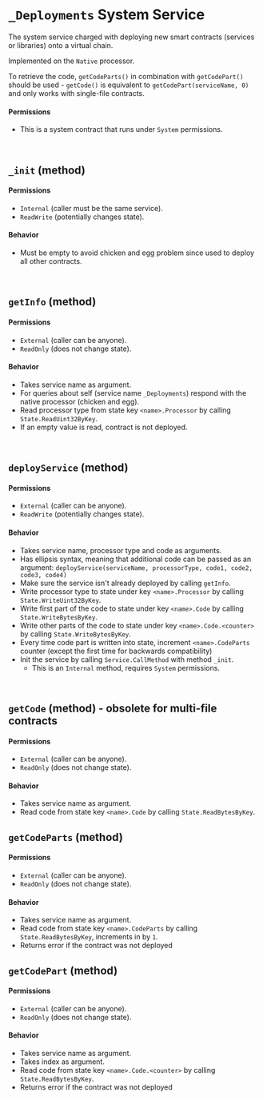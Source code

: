 # `_Deployments` System Service

The system service charged with deploying new smart contracts (services or libraries) onto a virtual chain.

Implemented on the `Native` processor.

To retrieve the code, `getCodeParts()` in combination with `getCodePart()` should be used - `getCode()` is equivalent to `getCodePart(serviceName, 0)` and only works with single-file contracts.

#### Permissions
* This is a system contract that runs under `System` permissions.

&nbsp;
## `_init` (method)

#### Permissions
* `Internal` (caller must be the same service).
* `ReadWrite` (potentially changes state).

#### Behavior
* Must be empty to avoid chicken and egg problem since used to deploy all other contracts.

&nbsp;
## `getInfo` (method)

#### Permissions
* `External` (caller can be anyone).
* `ReadOnly` (does not change state).

#### Behavior
* Takes service name as argument.
* For queries about self (service name `_Deployments`) respond with the native processor (chicken and egg).
* Read processor type from state key `<name>.Processor` by calling `State.ReadUint32ByKey`.
* If an empty value is read, contract is not deployed.

&nbsp;
## `deployService` (method)

#### Permissions
* `External` (caller can be anyone).
* `ReadWrite` (potentially changes state).

#### Behavior
* Takes service name, processor type and code as arguments.
* Has ellipsis syntax, meaning that additional code can be passed as an argument: `deployService(serviceName, processorType, code1, code2, code3, code4)`
* Make sure the service isn't already deployed by calling `getInfo`.
* Write processor type to state under key `<name>.Processor` by calling `State.WriteUint32ByKey`.
* Write first part of the code to state under key `<name>.Code` by calling `State.WriteBytesByKey`.
* Write other parts of the code to state under key `<name>.Code.<counter>` by calling `State.WriteBytesByKey`.
* Every time code part is written into state, increment `<name>.CodeParts` counter (except the first time for backwards compatibility)
* Init the service by calling `Service.CallMethod` with method `_init`.
  * This is an `Internal` method, requires `System` permissions.

&nbsp;
## `getCode` (method) - obsolete for multi-file contracts

#### Permissions
* `External` (caller can be anyone).
* `ReadOnly` (does not change state).

#### Behavior
* Takes service name as argument.
* Read code from state key `<name>.Code` by calling `State.ReadBytesByKey`.

## `getCodeParts` (method)

#### Permissions
* `External` (caller can be anyone).
* `ReadOnly` (does not change state).

#### Behavior
* Takes service name as argument.
* Read code from state key `<name>.CodeParts` by calling `State.ReadBytesByKey`, increments in by `1`.
* Returns error if the contract was not deployed

## `getCodePart` (method)

#### Permissions
* `External` (caller can be anyone).
* `ReadOnly` (does not change state).

#### Behavior
* Takes service name as argument.
* Takes index as argument.
* Read code from state key `<name>.Code.<counter>` by calling `State.ReadBytesByKey`.
* Returns error if the contract was not deployed
